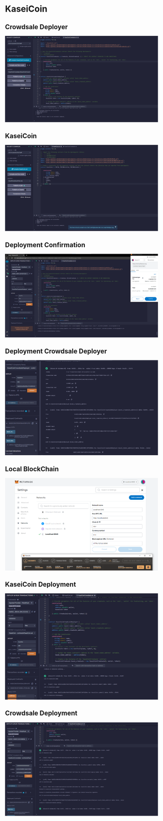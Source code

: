 # KaseiCoin

## Crowdsale Deployer
![](Images/Crowdsale_Deployer.png)

## KaseiCoin
![](Images/KaseiCoin.png)

## Deployment Confirmation
![](Images/deploy_confirm.png)

## Deployment Crowdsale Deployer
![](Images/deployed.png)

## Local BlockChain
![](Images/Local_blockchain.png)

## KaseiCoin Deployment
![](Images/kaseicoin_deploy.png)

## Crowdsale Deployment
![](Images/transaction.png)